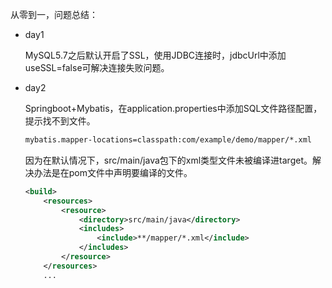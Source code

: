 从零到一，问题总结：

* day1
  
  MySQL5.7之后默认开启了SSL，使用JDBC连接时，jdbcUrl中添加useSSL=false可解决连接失败问题。

* day2

  Springboot+Mybatis，在application.properties中添加SQL文件路径配置，提示找不到文件。

  ```xml
  mybatis.mapper-locations=classpath:com/example/demo/mapper/*.xml
  ```

  因为在默认情况下，src/main/java包下的xml类型文件未被编译进target。解决办法是在pom文件中声明要编译的文件。

  ```xml
  <build>
      <resources>
          <resource>
              <directory>src/main/java</directory>
              <includes>
                  <include>**/mapper/*.xml</include>
              </includes>
          </resource>
      </resources>
      ...
  ```

  

  